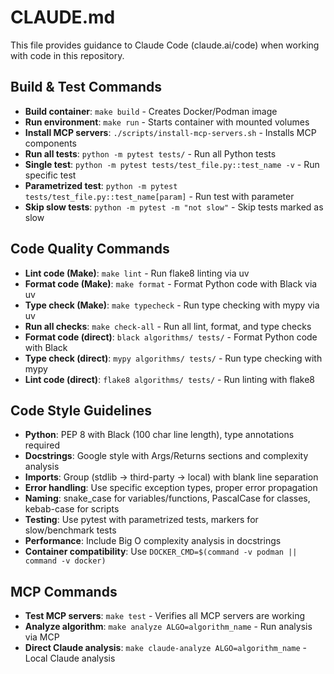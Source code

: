 # CLAUDE.md

This file provides guidance to Claude Code (claude.ai/code) when working with code in this repository.

## Build & Test Commands
- **Build container**: `make build` - Creates Docker/Podman image
- **Run environment**: `make run` - Starts container with mounted volumes
- **Install MCP servers**: `./scripts/install-mcp-servers.sh` - Installs MCP components
- **Run all tests**: `python -m pytest tests/` - Run all Python tests
- **Single test**: `python -m pytest tests/test_file.py::test_name -v` - Run specific test
- **Parametrized test**: `python -m pytest tests/test_file.py::test_name[param]` - Run test with parameter
- **Skip slow tests**: `python -m pytest -m "not slow"` - Skip tests marked as slow

## Code Quality Commands
- **Lint code (Make)**: `make lint` - Run flake8 linting via uv
- **Format code (Make)**: `make format` - Format Python code with Black via uv
- **Type check (Make)**: `make typecheck` - Run type checking with mypy via uv
- **Run all checks**: `make check-all` - Run all lint, format, and type checks
- **Format code (direct)**: `black algorithms/ tests/` - Format Python code with Black
- **Type check (direct)**: `mypy algorithms/ tests/` - Run type checking with mypy
- **Lint code (direct)**: `flake8 algorithms/ tests/` - Run linting with flake8

## Code Style Guidelines
- **Python**: PEP 8 with Black (100 char line length), type annotations required
- **Docstrings**: Google style with Args/Returns sections and complexity analysis
- **Imports**: Group (stdlib → third-party → local) with blank line separation
- **Error handling**: Use specific exception types, proper error propagation
- **Naming**: snake_case for variables/functions, PascalCase for classes, kebab-case for scripts
- **Testing**: Use pytest with parametrized tests, markers for slow/benchmark tests
- **Performance**: Include Big O complexity analysis in docstrings
- **Container compatibility**: Use `DOCKER_CMD=$(command -v podman || command -v docker)`

## MCP Commands
- **Test MCP servers**: `make test` - Verifies all MCP servers are working
- **Analyze algorithm**: `make analyze ALGO=algorithm_name` - Run analysis via MCP
- **Direct Claude analysis**: `make claude-analyze ALGO=algorithm_name` - Local Claude analysis